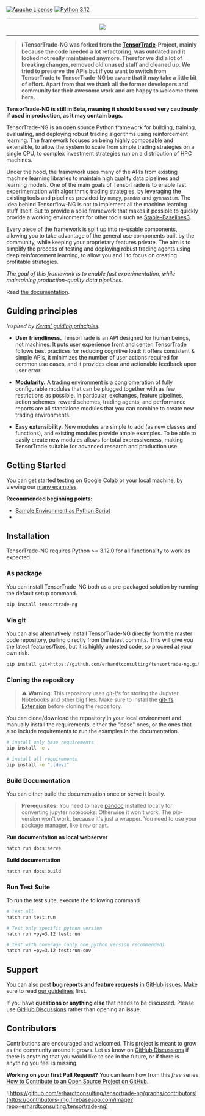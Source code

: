 ﻿[![Apache License](https://img.shields.io/github/license/erhardtconsulting/tensortrade-ng.svg?color=brightgreen)](http://www.apache.org/licenses/LICENSE-2.0)
[![Python 3.12](https://img.shields.io/badge/python-3.12-blue.svg)](https://www.python.org/downloads/release/python-3120/)

---

<div align="center">
  <img src="https://github.com/notadamking/tensortrade/blob/master/docs/source/_static/logo.jpg">
</div>

---

> **ℹ️ TensorTrade-NG was forked from the [TensorTrade](https://github.com/tensortrade-org/tensortrade)-Project, mainly because the code needed a lot refactoring, was outdated and it looked not really maintained anymore. Therefor we did a lot of breaking changes, removed old unused stuff and cleaned up. We tried to preserve the APIs but if you want to switch from TensorTrade to TensorTrade-NG be aware that it may take a little bit of effort. Apart from that we thank all the former developers and community for their awesome work and are happy to welcome them here.**

**TensorTrade-NG is still in Beta, meaning it should be used very cautiously if used in production, as it may contain bugs.**

TensorTrade-NG is an open source Python framework for building, training, evaluating, and deploying robust trading algorithms using reinforcement learning. The framework focuses on being highly composable and extensible, to allow the system to scale from simple trading strategies on a single CPU, to complex investment strategies run on a distribution of HPC machines.

Under the hood, the framework uses many of the APIs from existing machine learning libraries to maintain high quality data pipelines and learning models. One of the main goals of TensorTrade is to enable fast experimentation with algorithmic trading strategies, by leveraging the existing tools and pipelines provided by `numpy`, `pandas` and `gymnasium`. The idea behind Tensorflow-NG is not to implement all the machine learning stuff itself. But to provide a solid framework that makes it possible to quickly provide a working environment for other tools such as [Stable-Baselines3](https://stable-baselines3.readthedocs.io).

Every piece of the framework is split up into re-usable components, allowing you to take advantage of the general use components built by the community, while keeping your proprietary features private. The aim is to simplify the process of testing and deploying robust trading agents using deep reinforcement learning, to allow you and I to focus on creating profitable strategies.

_The goal of this framework is to enable fast experimentation, while maintaining production-quality data pipelines._

Read [the documentation](https://tensortrade-ng.io/).

## Guiding principles

_Inspired by [Keras' guiding principles](https://github.com/keras-team/keras)._

- **User friendliness.** TensorTrade is an API designed for human beings, not machines. It puts user experience front and center. TensorTrade follows best practices for reducing cognitive load: it offers consistent & simple APIs, it minimizes the number of user actions required for common use cases, and it provides clear and actionable feedback upon user error.

- **Modularity.** A trading environment is a conglomeration of fully configurable modules that can be plugged together with as few restrictions as possible. In particular, exchanges, feature pipelines, action schemes, reward schemes, trading agents, and performance reports are all standalone modules that you can combine to create new trading environments.

- **Easy extensibility.** New modules are simple to add (as new classes and functions), and existing modules provide ample examples. To be able to easily create new modules allows for total expressiveness, making TensorTrade suitable for advanced research and production use.

## Getting Started

You can get started testing on Google Colab or your local machine, by viewing our [many examples](https://github.com/erhardtconsulting/tensortrade-ng/tree/master/examples).

**Recommended beginning points:**

* [Sample Environment as Python Script](https://github.com/erhardtconsulting/tensortrade-ng/blob/main/examples/simple_training_environment.py)
* 

## Installation

TensorTrade-NG requires Python >= 3.12.0 for all functionality to work as expected.

### As package
You can install TensorTrade-NG both as a pre-packaged solution by running the default setup command.
```bash
pip install tensortrade-ng
```

### Via git
You can also alternatively install TensorTrade-NG directly from the master code repository, pulling directly from the latest commits. This will give you the latest features/fixes, but it is highly untested code, so proceed at your own risk.
```bash
pip install git+https://github.com/erhardtconsulting/tensortrade-ng.git
```

### Cloning the repository

> **⚠️ Warning**: This repository uses *git-lfs* for storing the Jupyter Notebooks and other big files. Make sure to install the [git-lfs Extension](https://git-lfs.com/) before cloning the repository.

You can clone/download the repository in your local environment and manually install the requirements, either the "base" ones, or the ones that also include requirements to run the examples in the documentation.

```bash
# install only base requirements
pip install -e .

# install all requirements
pip install -e ".[dev]"
```

### Build Documentation

You can either build the documentation once or serve it locally.

> **Prerequisites:** You need to have [pandoc](https://pandoc.org/installing.html) installed locally for converting jupyter notebooks. Otherwise it won't work. The *pip*-version won't work, because it's just a wrapper. You need to use your package manager, like `brew` or `apt`. 

**Run documentation as local webserver**

```bash
hatch run docs:serve
```

**Build documentation**

```bash
hatch run docs:build
```

### Run Test Suite

To run the test suite, execute the following command.

```bash
# Test all
hatch run test:run

# Test only specific python version
hatch run +py=3.12 test:run

# Test with coverage (only one python version recommended)
hatch run +py=3.12 test:run-cov
```

## Support

You can also post **bug reports and feature requests** in [GitHub issues](https://github.com/erhardtconsulting/tensortrade-ng/issues). Make sure to read [our guidelines](https://github.com/erhardtconsulting/tensortrade-ng/blob/master/CONTRIBUTING.md) first.

If you have **questions or anything else** that needs to be discussed. Please use [GitHub Discussions](https://github.com/erhardtconsulting/tensortrade-ng/discussions) rather than opening an issue.


## Contributors

Contributions are encouraged and welcomed. This project is meant to grow as the community around it grows. Let us know on [GitHub Discussions](https://github.com/erhardtconsulting/tensortrade-ng/discussions) if there is anything that you would like to see in the future, or if there is anything you feel is missing.

**Working on your first Pull Request?** You can learn how from this _free_ series [How to Contribute to an Open Source Project on GitHub](https://egghead.io/series/how-to-contribute-to-an-open-source-project-on-github).

![https://github.com/erhardtconsulting/tensortrade-ng/graphs/contributors](https://contributors-img.firebaseapp.com/image?repo=erhardtconsulting/tensortrade-ng)
